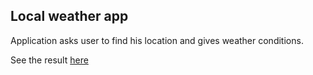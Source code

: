 ## Local weather app

Application asks user to find his location and gives weather conditions.

See the result [here](https://icelandico.github.io/local-weather-app)
